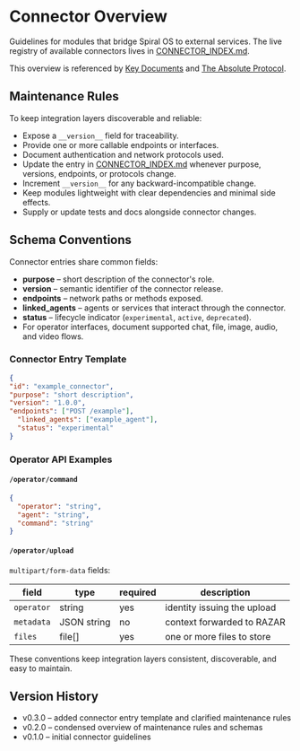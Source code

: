 # Connector Overview

Guidelines for modules that bridge Spiral OS to external services. The live registry of available connectors lives in [CONNECTOR_INDEX.md](CONNECTOR_INDEX.md).

This overview is referenced by [Key Documents](../KEY_DOCUMENTS.md) and [The Absolute Protocol](../The_Absolute_Protocol.md).

## Maintenance Rules

To keep integration layers discoverable and reliable:

- Expose a `__version__` field for traceability.
- Provide one or more callable endpoints or interfaces.
- Document authentication and network protocols used.
- Update the entry in [CONNECTOR_INDEX.md](CONNECTOR_INDEX.md) whenever purpose, versions, endpoints, or protocols change.
- Increment `__version__` for any backward-incompatible change.
- Keep modules lightweight with clear dependencies and minimal side effects.
- Supply or update tests and docs alongside connector changes.

## Schema Conventions

Connector entries share common fields:

- **purpose** – short description of the connector's role.
- **version** – semantic identifier of the connector release.
- **endpoints** – network paths or methods exposed.
- **linked_agents** – agents or services that interact through the connector.
- **status** – lifecycle indicator (`experimental`, `active`, `deprecated`).
- For operator interfaces, document supported chat, file, image, audio, and video flows.

### Connector Entry Template

```json
{
"id": "example_connector",
"purpose": "short description",
"version": "1.0.0",
"endpoints": ["POST /example"],
  "linked_agents": ["example_agent"],
  "status": "experimental"
}
```

### Operator API Examples

#### `/operator/command`
```json
{
  "operator": "string",
  "agent": "string",
  "command": "string"
}
```

#### `/operator/upload`
`multipart/form-data` fields:

| field | type | required | description |
| --- | --- | --- | --- |
| `operator` | string | yes | identity issuing the upload |
| `metadata` | JSON string | no | context forwarded to RAZAR |
| `files` | file[] | yes | one or more files to store |

These conventions keep integration layers consistent, discoverable, and easy to maintain.

## Version History

- v0.3.0 – added connector entry template and clarified maintenance rules
- v0.2.0 – condensed overview of maintenance rules and schemas
- v0.1.0 – initial connector guidelines
